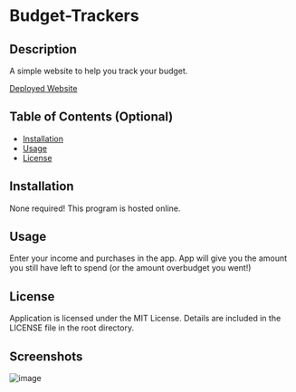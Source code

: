# Budget-Trackers

## Description 

A simple website to help you track your budget.

[Deployed Website](https://immense-woodland-40315.herokuapp.com/)

## Table of Contents (Optional)

* [Installation](#installation)
* [Usage](#usage)
* [License](#license)


## Installation

None required! This program is hosted online.

## Usage 

Enter your income and purchases in the app. App will give you the amount you still have left to spend (or the amount overbudget you went!)

## License

Application is licensed under the MIT License. Details are included in the LICENSE file in the root directory.


## Screenshots

![image](https://user-images.githubusercontent.com/64741393/88867178-b05a3900-d1da-11ea-9413-2a297c5b3f49.png)



